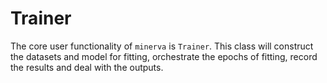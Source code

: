 # Trainer

The core user functionality of `minerva` is `Trainer`. This class will construct the datasets and model for fitting, orchestrate the epochs of fitting, record the results and deal with the outputs.
